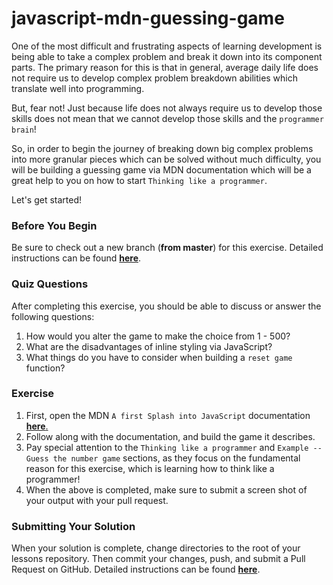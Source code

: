 # javascript-mdn-guessing-game

One of the most difficult and frustrating aspects of learning development is being able to take a complex problem and break it down into its component parts. The primary reason for this is that in general, average daily life does not require us to develop complex problem breakdown abilities which translate well into programming.

But, fear not! Just because life does not always require us to develop those skills does not mean that we cannot develop those skills and the `programmer brain`!

So, in order to begin the journey of breaking down big complex problems into more granular pieces which can be solved without much difficulty, you will be building a guessing game via MDN documentation which will be a great help to you on how to start `Thinking like a programmer`.

Let's get started!

### Before You Begin

Be sure to check out a new branch (**from master**) for this exercise. Detailed instructions can be found [**here**](../../guides/before-each-exercise.md).

### Quiz Questions
After completing this exercise, you should be able to discuss or answer the following questions:

1. How would you alter the game to make the choice from 1 - 500?
1. What are the disadvantages of inline styling via JavaScript?
1. What things do you have to consider when building a `reset game` function?

### Exercise

1. First, open the MDN `A first Splash into JavaScript` documentation [**here**.](https://developer.mozilla.org/en-US/docs/Learn/JavaScript/First_steps/A_first_splash)
2. Follow along with the documentation, and build the game it describes.
3. Pay special attention to the `Thinking like a programmer` and `Example -- Guess the number game` sections, as they focus on the fundamental reason for this exercise, which is learning how to think like a programmer!
4. When the above is completed, make sure to submit a screen shot of your output with your pull request.

### Submitting Your Solution

When your solution is complete, change directories to the root of your lessons repository. Then commit your changes, push, and submit a Pull Request on GitHub. Detailed instructions can be found [**here**](../../guides/after-each-exercise.md).
